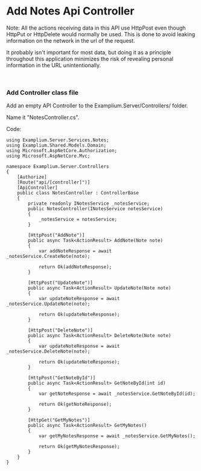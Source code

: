 # Add Notes Api Controller

Note: All the actions receiving data in this API use HttpPost even though HttpPut or HttpDelete would normally be used. 
This is done to avoid leaking information on the network in the url of the request.

It probably isn't important for most data, but doing it as a principle throughout this application minimizes the risk of revealing personal information in the URL unintentionally.

<br/>

### Add Controller class file

Add an empty API Controller to the Examplium.Server/Controllers/ folder.

Name it "NotesController.cs".

Code:
```
using Examplium.Server.Services.Notes;
using Examplium.Shared.Models.Domain;
using Microsoft.AspNetCore.Authorization;
using Microsoft.AspNetCore.Mvc;

namespace Examplium.Server.Controllers
{
    [Authorize]
    [Route("api/[controller]")]
    [ApiController]
    public class NotesController : ControllerBase
    {
        private readonly INotesService _notesService;
        public NotesController(INotesService notesService)
        {
            _notesService = notesService;
        }

        [HttpPost("AddNote")]
        public async Task<ActionResult> AddNote(Note note)
        {
            var addNoteResponse = await _notesService.CreateNote(note);

            return Ok(addNoteResponse);
        }

        [HttpPost("UpdateNote")]
        public async Task<ActionResult> UpdateNote(Note note)
        {
            var updateNoteResponse = await _notesService.UpdateNote(note);

            return Ok(updateNoteResponse);
        }

        [HttpPost("DeleteNote")]
        public async Task<ActionResult> DeleteNote(Note note)
        {
            var updateNoteResponse = await _notesService.DeleteNote(note);

            return Ok(updateNoteResponse);
        }

        [HttpPost("GetNoteById")]
        public async Task<ActionResult> GetNoteById(int id)
        {
            var getNoteResponse = await _notesService.GetNoteById(id);

            return Ok(getNoteResponse);
        }

        [HttpGet("GetMyNotes")]
        public async Task<ActionResult> GetMyNotes()
        {
            var getMyNotesResponse = await _notesService.GetMyNotes();

            return Ok(getMyNotesResponse);
        }
    }
}
```
